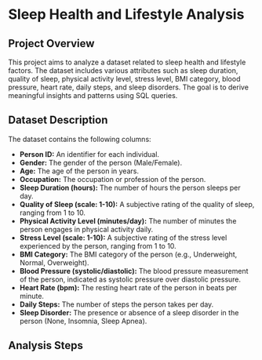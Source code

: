 # Sleep Health and Lifestyle Analysis

## Project Overview

This project aims to analyze a dataset related to sleep health and lifestyle factors. The dataset includes various attributes such as sleep duration, quality of sleep, physical activity level, stress level, BMI category, blood pressure, heart rate, daily steps, and sleep disorders. The goal is to derive meaningful insights and patterns using SQL queries.


## Dataset Description

The dataset contains the following columns:

- **Person ID:** An identifier for each individual.
- **Gender:** The gender of the person (Male/Female).
- **Age:** The age of the person in years.
- **Occupation:** The occupation or profession of the person.
- **Sleep Duration (hours):** The number of hours the person sleeps per day.
- **Quality of Sleep (scale: 1-10):** A subjective rating of the quality of sleep, ranging from 1 to 10.
- **Physical Activity Level (minutes/day):** The number of minutes the person engages in physical activity daily.
- **Stress Level (scale: 1-10):** A subjective rating of the stress level experienced by the person, ranging from 1 to 10.
- **BMI Category:** The BMI category of the person (e.g., Underweight, Normal, Overweight).
- **Blood Pressure (systolic/diastolic):** The blood pressure measurement of the person, indicated as systolic pressure over diastolic pressure.
- **Heart Rate (bpm):** The resting heart rate of the person in beats per minute.
- **Daily Steps:** The number of steps the person takes per day.
- **Sleep Disorder:** The presence or absence of a sleep disorder in the person (None, Insomnia, Sleep Apnea).

## Analysis Steps
